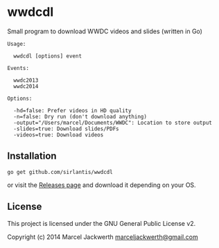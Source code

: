 # wwdcdl

Small program to download WWDC videos and slides (written in Go)

```
Usage:

  wwdcdl [options] event

Events:

  wwdc2013
  wwdc2014

Options:

  -hd=false: Prefer videos in HD quality
  -n=false: Dry run (don't download anything)
  -output="/Users/marcel/Documents/WWDC": Location to store output
  -slides=true: Download slides/PDFs
  -videos=true: Download videos
```

## Installation

```
go get github.com/sirlantis/wwdcdl
```

or visit the [Releases page](https://github.com/sirlantis/wwdcdl/releases) and download it depending on your OS.

## License

This project is licensed under the GNU General Public License v2.

Copyright (c) 2014 Marcel Jackwerth <marceljackwerth@gmail.com>
